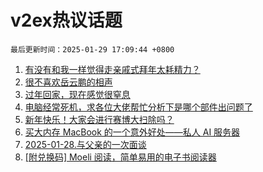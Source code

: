 # v2ex热议话题

`最后更新时间：2025-01-29 17:09:44 +0800`

1. [有没有和我一样觉得走亲戚式拜年太耗精力？](https://www.v2ex.com/t/1108221)
1. [很不喜欢岳云鹏的相声](https://www.v2ex.com/t/1108225)
1. [过年回家，现在感觉很窒息](https://www.v2ex.com/t/1108213)
1. [电脑经常死机，求各位大佬帮忙分析下是哪个部件出问题了](https://www.v2ex.com/t/1108240)
1. [新年快乐！大家会进行赛博大扫除吗？](https://www.v2ex.com/t/1108248)
1. [买大内存 MacBook 的一个意外好处——私人 AI 服务器](https://www.v2ex.com/t/1108245)
1. [2025-01-28.与父亲的一次面谈](https://www.v2ex.com/t/1108220)
1. [[附兑换码] Moeli 阅读，简单易用的电子书阅读器](https://www.v2ex.com/t/1108214)

